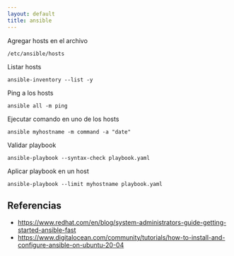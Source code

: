 ```yaml
---
layout: default
title: ansible
---
```


Agregar hosts en el archivo

    /etc/ansible/hosts

Listar hosts

    ansible-inventory --list -y

Ping a los hosts

    ansible all -m ping

Ejecutar comando en uno de los hosts

    ansible myhostname -m command -a "date"

Validar playbook

    ansible-playbook --syntax-check playbook.yaml

Aplicar playbook en un host

    ansible-playbook --limit myhostname playbook.yaml

## Referencias

-   https://www.redhat.com/en/blog/system-administrators-guide-getting-started-ansible-fast
-   https://www.digitalocean.com/community/tutorials/how-to-install-and-configure-ansible-on-ubuntu-20-04
